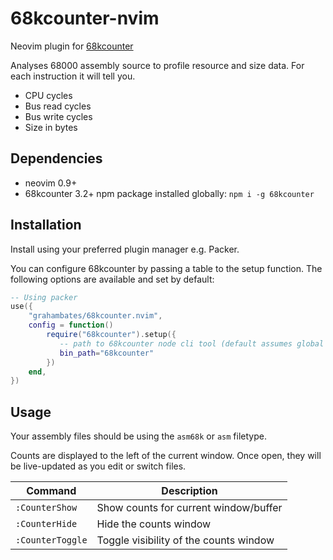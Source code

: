 # 68kcounter-nvim

Neovim plugin for [68kcounter](https://github.com/grahambates/68kcounter/)

Analyses 68000 assembly source to profile resource and size data. For each 
instruction it will tell you.

- CPU cycles
- Bus read cycles
- Bus write cycles
- Size in bytes

## Dependencies

- neovim 0.9+
- 68kcounter 3.2+ npm package installed globally: `npm i -g 68kcounter`

## Installation

Install using your preferred plugin manager e.g. Packer.

You can configure 68kcounter by passing a table to the setup function.
The following options are available and set by default:

```lua
-- Using packer
use({
    "grahambates/68kcounter.nvim",
    config = function()
        require("68kcounter").setup({
           -- path to 68kcounter node cli tool (default assumes global path)
           bin_path="68kcounter" 
        })
    end,
})
```

## Usage

Your assembly files should be using the `asm68k` or `asm` filetype.

Counts are displayed to the left of the current window.
Once open, they will be live-updated as you edit or switch files.

| Command        | Description                            |
|----------------|----------------------------------------|
|`:CounterShow`  | Show counts for current window/buffer  |
|`:CounterHide`  | Hide the counts window                 |
|`:CounterToggle`| Toggle visibility of the counts window |
